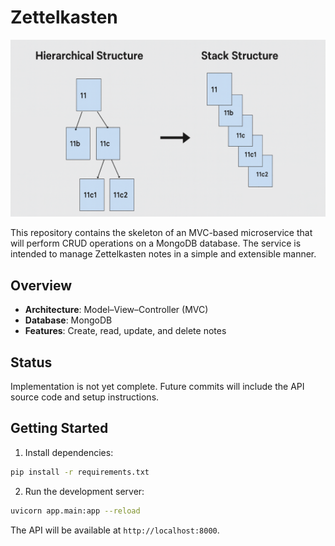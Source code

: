 # Zettelkasten

![Zettelkasten Diagram](https://raw.githubusercontent.com/luantorrex/zettelkasten/refs/heads/main/zettelkasten.png)

This repository contains the skeleton of an MVC-based microservice that will perform CRUD operations on a MongoDB database. The service is intended to manage Zettelkasten notes in a simple and extensible manner.

## Overview

- **Architecture**: Model–View–Controller (MVC)
- **Database**: MongoDB
- **Features**: Create, read, update, and delete notes

## Status

Implementation is not yet complete. Future commits will include the API source code and setup instructions.

## Getting Started

1. Install dependencies:

```bash
pip install -r requirements.txt
```

2. Run the development server:

```bash
uvicorn app.main:app --reload
```

The API will be available at `http://localhost:8000`.
